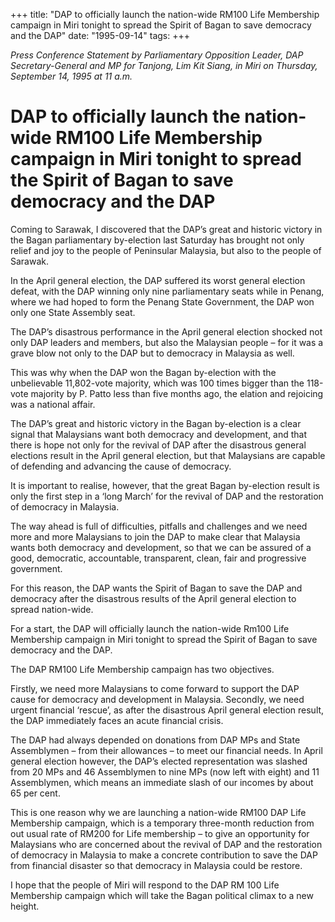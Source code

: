+++ 
title: "DAP to officially launch the nation-wide RM100 Life Membership campaign in Miri tonight to spread the Spirit of Bagan to save democracy and the DAP"
date: "1995-09-14"
tags:
+++

_Press Conference Statement by Parliamentary Opposition Leader, DAP Secretary-General and MP for Tanjong, Lim Kit Siang, in Miri on Thursday, September 14, 1995 at 11 a.m._

# DAP to officially launch the nation-wide RM100 Life Membership campaign in Miri tonight to spread the Spirit of Bagan to save democracy and the DAP 

Coming to Sarawak, I discovered that the DAP’s great and historic victory in the Bagan parliamentary by-election last Saturday has brought not only relief and joy to the people of Peninsular Malaysia, but also to the people of Sarawak.</u>

In the April general election, the DAP suffered its worst general election defeat, with the DAP winning only nine parliamentary seats while in Penang, where we had hoped to form the Penang State Government, the DAP won only one State Assembly seat.

The DAP’s disastrous performance in the April general election shocked not only DAP leaders and members, but also the Malaysian people – for it was a grave blow not only to the DAP but to democracy in Malaysia as well.

This was why when the DAP won the Bagan by-election with the unbelievable 11,802-vote majority, which was 100 times bigger than the 118-vote majority by P. Patto less than five months ago, the elation and rejoicing was a national affair.

The DAP’s great and historic victory in the Bagan by-election is a clear signal that Malaysians want both democracy and development, and that there is hope not only for the revival of DAP after the disastrous general elections result in the April general election, but that Malaysians are capable of defending and advancing the cause of democracy.

It is important to realise, however, that the great Bagan by-election result is only the first step in a ‘long March’ for the revival of DAP and the restoration of democracy in Malaysia.

The way ahead is full of difficulties, pitfalls and challenges and we need more and more Malaysians to join the DAP to make clear that Malaysia wants both democracy and development, so that we can be assured of a good, democratic, accountable, transparent, clean, fair and progressive government.

For this reason, the DAP wants the Spirit of Bagan to save the DAP and democracy after the disastrous results of the April general election to spread nation-wide.

For a start, the DAP will officially launch the nation-wide Rm100 Life Membership campaign in Miri tonight to spread the Spirit of Bagan to save democracy and the DAP.

The DAP RM100 Life Membership campaign has two objectives.

Firstly, we need more Malaysians to come forward to support the DAP cause for democracy and development in Malaysia. Secondly, we need urgent financial ‘rescue’, as after the disastrous April general election result, the DAP immediately faces an acute financial crisis.

The DAP had always depended on donations from DAP MPs and State Assemblymen – from their  allowances – to meet our financial needs. In April general election however, the DAP’s elected representation was slashed from 20 MPs and 46 Assemblymen to nine MPs (now left with eight) and 11 Assemblymen, which means an immediate slash of our incomes by about 65 per cent.

This is one reason why we are launching a nation-wide RM100 DAP Life Membership campaign, which is a temporary three-month reduction from out usual rate of RM200 for Life membership – to give an opportunity for Malaysians who are concerned about the revival of DAP and the restoration of democracy in Malaysia to make a concrete contribution to save the DAP from financial disaster so that democracy in Malaysia could be restore.

I hope that the people of Miri will respond to the DAP RM 100 Life Membership campaign which will take the Bagan political climax to a new height.
 

